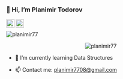 ### 👋 Hi, I’m Planimir Todorov
<a href="https://www.facebook.com/planimir.todorov.todorov/">
  <img align="left" alt="Planimir's Facebook" width="22px" src="https://cdn.cdnlogo.com/logos/f/9/facebook.svg" />
</a>
<p><a href="https://www.linkedin.com/in/planimir-todorov-todorov/">
  <img align="left" alt="Planimir's LinkedIn" width="22px" src="https://raw.githubusercontent.com/peterthehan/peterthehan/master/assets/linkedin.svg" />
</a>
</br></p>


<span align="right"> <img src="https://github-readme-stats.vercel.app/api?username=planimir77&show_icons=true&theme=gotham" alt="planimir77" /></span>

<span style="display:block;text-align:center"> <img src="https://github-readme-stats.vercel.app/api/top-langs/?username=planimir77&langs_count=8&title_color=fff&icon_color=79ff97&text_color=9f9f9f&bg_color=151515" alt="planimir77" /></span>

- 🌱 I’m currently learning Data Structures

- 📫 Contact me: planimir7708@gmail.com

<!---
planimir77/planimir77 is a ✨ special ✨ repository because its `README.md` (this file) appears on your GitHub profile.
You can click the Preview link to take a look at your changes.
--->
